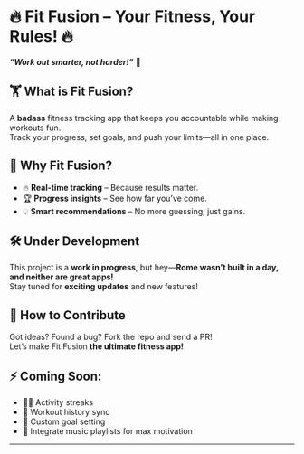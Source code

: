 # 🔥 Fit Fusion – Your Fitness, Your Rules! 🔥

**_“Work out smarter, not harder!”_** 💪  

## 🏋️ What is Fit Fusion?  
A **badass** fitness tracking app that keeps you accountable while making workouts fun.  
Track your progress, set goals, and push your limits—all in one place.  

## 🚀 Why Fit Fusion?  
- 🔥 **Real-time tracking** – Because results matter.  
- 🏆 **Progress insights** – See how far you’ve come.  
- 💡 **Smart recommendations** – No more guessing, just gains.  

## 🛠️ Under Development  
This project is a **work in progress**, but hey—**Rome wasn’t built in a day, and neither are great apps!**  
Stay tuned for **exciting updates** and new features!  

## 📌 How to Contribute  
Got ideas? Found a bug? Fork the repo and send a PR!  
Let’s make Fit Fusion **the ultimate fitness app!**  

## ⚡ Coming Soon:  
- 🏃‍♂️ Activity streaks  
- 🔄 Workout history sync  
- 🎯 Custom goal setting  
- 🎵 Integrate music playlists for max motivation  

---

